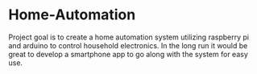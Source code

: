 # Home-Automation
Project goal is to create a home automation system utilizing raspberry pi and arduino to control household electronics. In the long run it would be great to develop a smartphone app to go along with the system for easy use.
